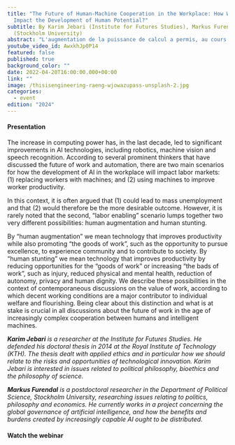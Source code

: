 ```yaml
---
title: "The Future of Human-Machine Cooperation in the Workplace: How Will AI
  Impact the Development of Human Potential?"
subtitle: By Karim Jebari (Institute for Futures Studies), Markus Furendal
  (Stockholm University)
abstract: "L'augmentation de la puissance de calcul a permis, au cours de la dernière décennie, d'améliorer considérablement les technologies d'IA, notamment la robotique, la vision artificielle et la reconnaissance vocale"
youtube_video_id: AwxkhJp0P14
featured: false
published: true
background_color: ""
date: 2022-04-20T16:00:00.000+00:00
link: ""
image: /thisisengineering-raeng-wjowazupass-unsplash-2.jpg
categories:
  - event
edition: "2024"
---
```

#### Presentation

The increase in computing power has, in the last decade, led to significant improvements in AI technologies, including robotics, machine vision and speech recognition. According to several prominent thinkers that have discussed the future of work and automation, there are two main scenarios for how the development of AI in the workplace will impact labor markets: (1) replacing workers with machines; and (2) using machines to improve worker productivity.

In this context, it is often argued that (1) could lead to mass unemployment and that (2) would therefore be the more desirable outcome. However, it is rarely noted that the second, “labor enabling” scenario lumps together two very different possibilities: human augmentation and human stunting.

By “human augmentation” we mean technology that improves productivity while also promoting “the goods of work”, such as the opportunity to pursue excellence, to experience community and to contribute to society. By “human stunting” we mean technology that improves productivity by reducing opportunities for the “goods of work” or increasing “the bads of work”, such as injury, reduced physical and mental health, reduction of autonomy, privacy and human dignity. We describe these possibilities in the context of contemporaneous discussions on the value of work, according to which decent working conditions are a major contributor to individual welfare and flourishing. Being clear about this distinction and what is at stake is crucial in all discussions about the future of work in the age of increasingly complex cooperation between humans and intelligent machines.

***Karim Jebari*** *is a researcher at the Institute for Futures Studies. He defended his doctoral thesis in 2014 at the Royal Institute of Technology (KTH). The thesis dealt with applied ethics and in particular how we should relate to the risks and opportunities of technological innovation. Karim Jebari is interested in issues related to political philosophy, bioethics and the philosophy of science.*

***Markus Furendal*** *is a postdoctoral researcher in the Department of Political Science, Stockholm University, researching issues relating to politics, philosophy and economics. He currently works in a project concerning the global governance of artificial intelligence, and how the benefits and burdens created by increasingly capable AI ought to be distributed.*

#### Watch the webinar

<YoutubeEmbedded yt="AwxkhJp0P14" caption ="The Future of Human-Machine Cooperation in the Workplace"><YoutubeEmbedded>